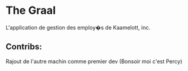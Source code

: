 # The Graal

L'application de gestion des employ�s de Kaamelott, inc.

## Contribs:
Rajout de l'autre machin comme premier dev (Bonsoir moi c'est Percy)
